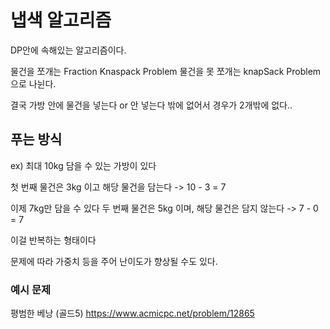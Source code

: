 # 냅색 알고리즘

DP안에 속해있는 알고리즘이다. 

물건을 쪼개는 Fraction Knaspack Problem 
물건을 못 쪼개는 knapSack Problem 
으로 나뉜다. 


결국 가방 안에 물건을 넣는다 or 안 넣는다 밖에 없어서 경우가 2개밖에 없다..  



## 푸는 방식
ex) 최대 10kg 담을 수 있는 가방이 있다 

첫 번째 물건은 3kg 이고 해당 물건을 담는다 
-> 10 - 3 = 7 

이제 7kg만 담을 수 있다 
두 번째 물건은 5kg 이며, 해당 물건은 담지 않는다 
-> 7 - 0 = 7

이걸 반복하는 형태이다 

문제에 따라 가중치 등을 주어 난이도가 향상될 수도 있다. 

### 예시 문제
평범한 베낭 (골드5)
https://www.acmicpc.net/problem/12865
